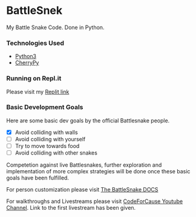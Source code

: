 # BattleSnek
My Battle Snake Code. Done in Python.


### Technologies Used  
* [Python3](https://www.python.org/)
* [CherryPy](https://cherrypy.org/)  

### Running on Repl.it  
Please visit my [Replit link](https://replit.com/@SharenGanesh029/starter-snek-python-1#server.py)

### Basic Development Goals   
Here are some basic dev goals by the official Battlesnake people.  
- [x] Avoid colliding with walls
- [ ] Avoid colliding with yourself
- [ ] Try to move towards food
- [ ] Avoid colliding with other snakes

Competetion against live Battlesnakes, further exploration and implementation of more complex strategies will be done once these basic goals have been fulfilled.

For person customization please visit [The BattleSnake DOCS](https://docs.battlesnake.com/) 

For walkthroughs and Livestreams please visit [CodeForCause Youtube Channel](https://www.youtube.com/watch?v=lVyCBeHFke0). Link to the first livestream has been given. 

